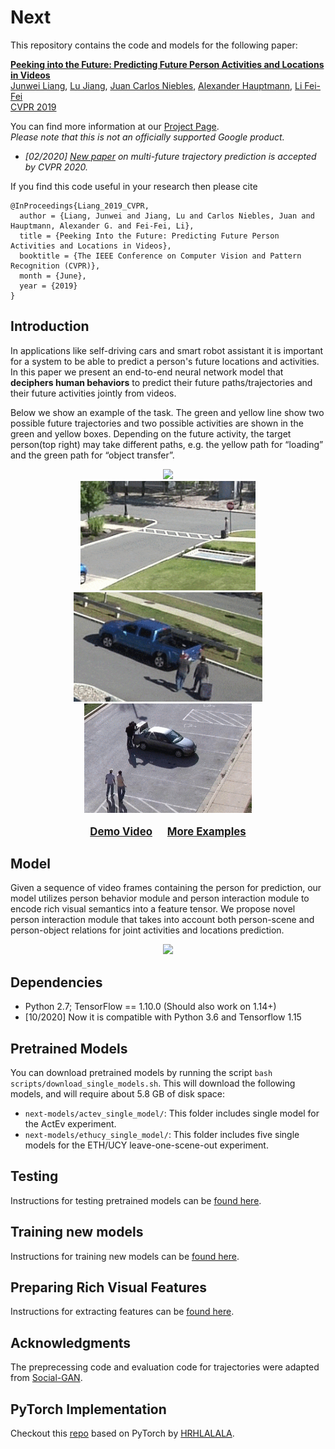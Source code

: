 # Next

This repository contains the code and models for the following paper:


**[Peeking into the Future: Predicting Future Person Activities and Locations in Videos](https://arxiv.org/abs/1902.03748)** \
[Junwei Liang](https://www.cs.cmu.edu/~junweil/),
[Lu Jiang](http://www.lujiang.info/),
[Juan Carlos Niebles](http://www.niebles.net/),
[Alexander Hauptmann](https://www.cs.cmu.edu/~alex/),
[Li Fei-Fei](http://vision.stanford.edu/feifeili/) \
[CVPR 2019](http://cvpr2019.thecvf.com/)

You can find more information at our [Project Page](https://next.cs.cmu.edu/).\
*Please note that this is not an officially supported Google product.*

+ *[02/2020] [New paper](https://next.cs.cmu.edu/multiverse/) on multi-future trajectory prediction is accepted by CVPR 2020.*

If you find this code useful in your research then please cite

```
@InProceedings{Liang_2019_CVPR,
  author = {Liang, Junwei and Jiang, Lu and Carlos Niebles, Juan and Hauptmann, Alexander G. and Fei-Fei, Li},
  title = {Peeking Into the Future: Predicting Future Person Activities and Locations in Videos},
  booktitle = {The IEEE Conference on Computer Vision and Pattern Recognition (CVPR)},
  month = {June},
  year = {2019}
}
```


## Introduction
In applications like self-driving cars and smart robot assistant it is important
for a system to be able to predict a person's future locations and activities.
In this paper we present an end-to-end neural network model that
**deciphers human behaviors** to predict their future paths/trajectories and
their future activities jointly from videos.

Below we show an example of the task. The green and yellow line show two
possible future trajectories and two possible activities are shown in the
green and yellow boxes. Depending on the future activity,
the target person(top right) may take different paths,
e.g. the yellow path for “loading” and the green path for “object transfer”.

<div align="center">
  <img src="images/title_image.png" width="700px" />
  <br/>
  <div style="">
      <img src="images/VIRAT_S_040000_08_001084_001190.crop.gif" height="175px" />
      <img src="images/VIRAT_S_040100_06_000767_000988.crop.gif" height="175px" />
      <img src="images/VIRAT_S_000007.crop.gif" height="175px" />
  </div>
  <p style="font-weight:bold;font-size:1.2em;">
  	<a href="http://www.youtube.com/watch?feature=player_embedded&v=NyrGxGoS01U" target="_blank">Demo Video</a>
    &nbsp;&nbsp;&nbsp;&nbsp;
    <a href="EXAMPLES.md" target="_blank">More Examples</a>
  </p>
</div>

## Model
Given a sequence of video frames containing the person for prediction,
our model utilizes person behavior module and person interaction module
to encode rich visual semantics into a feature tensor.
We propose novel person interaction module that takes into account both
person-scene and person-object relations for joint activities
and locations prediction.
<div align="center">
  <img src="images/model_overview.png" width="700px" />
</div>

## Dependencies
+ Python 2.7; TensorFlow == 1.10.0 (Should also work on 1.14+)
+ [10/2020] Now it is compatible with Python 3.6 and Tensorflow 1.15

## Pretrained Models
You can download pretrained models by running the script
`bash scripts/download_single_models.sh`.
This will download the following models, and will require
about 5.8 GB of disk space:

- `next-models/actev_single_model/`: This folder
includes single model for the ActEv experiment.
- `next-models/ethucy_single_model/`: This folder includes five single
models for the ETH/UCY leave-one-scene-out experiment.

## Testing
Instructions for testing pretrained models can be [found here](TESTING.md).

## Training new models
Instructions for training new models can be [found here](TRAINING.md).

## Preparing Rich Visual Features
Instructions for extracting features can be [found here](https://github.com/JunweiLiang/next-prediction/blob/master/code/prepare_data/README.md).

## Acknowledgments
The preprecessing code and evaluation code for trajectories were adapted from [Social-GAN](https://github.com/agrimgupta92/sgan).

## PyTorch Implementation
Checkout this [repo](https://github.com/HRHLALALA/next-prediction-pytorch) based on PyTorch by [HRHLALALA](https://github.com/HRHLALALA).

